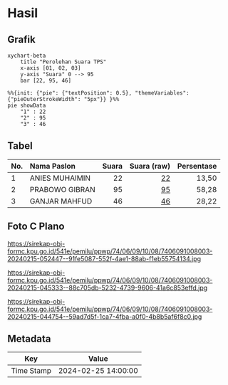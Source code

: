 # Hasil

## Grafik

```mermaid
xychart-beta
    title "Perolehan Suara TPS"
    x-axis [01, 02, 03]
    y-axis "Suara" 0 --> 95
    bar [22, 95, 46]
```

```mermaid
%%{init: {"pie": {"textPosition": 0.5}, "themeVariables": {"pieOuterStrokeWidth": "5px"}} }%%
pie showData
    "1" : 22
    "2" : 95
    "3" : 46
```

## Tabel

| No. | Nama Paslon    | Suara | Suara (raw) | Persentase |
|:--- |:-------------- | -----:| -----------:| ----------:|
| 1   | ANIES MUHAIMIN | 22    | [22][p-1]   | 13,50      |
| 2   | PRABOWO GIBRAN | 95    | [95][p-2]   | 58,28      |
| 3   | GANJAR MAHFUD  | 46    | [46][p-3]   | 28,22      |


[p-1]: https://github.com/gigit-pemilu/pemilu-2024-74-sulawesi-tenggara/blob/main/pilpres/hitung-suara/sub/74-sulawesi-tenggara/sub/06-bombana/sub/09-rarowatu-utara/sub/1008-aneka-marga/sub/003-tps/sub/paslon-1.txt
[p-2]: https://github.com/gigit-pemilu/pemilu-2024-74-sulawesi-tenggara/blob/main/pilpres/hitung-suara/sub/74-sulawesi-tenggara/sub/06-bombana/sub/09-rarowatu-utara/sub/1008-aneka-marga/sub/003-tps/sub/paslon-2.txt
[p-3]: https://github.com/gigit-pemilu/pemilu-2024-74-sulawesi-tenggara/blob/main/pilpres/hitung-suara/sub/74-sulawesi-tenggara/sub/06-bombana/sub/09-rarowatu-utara/sub/1008-aneka-marga/sub/003-tps/sub/paslon-3.txt

## Foto C Plano

https://sirekap-obj-formc.kpu.go.id/541e/pemilu/ppwp/74/06/09/10/08/7406091008003-20240215-052447--91fe5087-552f-4ae1-88ab-f1eb55754134.jpg

https://sirekap-obj-formc.kpu.go.id/541e/pemilu/ppwp/74/06/09/10/08/7406091008003-20240215-045333--88c705db-5232-4739-9606-41a6c853effd.jpg

https://sirekap-obj-formc.kpu.go.id/541e/pemilu/ppwp/74/06/09/10/08/7406091008003-20240215-044754--59ad7d5f-1ca7-4fba-a0f0-4b8b5af6f8c0.jpg


## Metadata

| Key        | Value               |
| ---------- | ------------------- |
| Time Stamp | 2024-02-25 14:00:00 |



